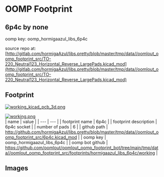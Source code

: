# OOMP Footprint  
## 6p4c  by none  
  
oomp key: oomp_hormigaazul_libs_6p4c  
  
source repo at: [http://gitlab.com/hormigaAzul/libs.pretty/blob/master/tmp/data//oomlout_oomp_footprint_src/TO-220_Neutral123_Horizontal_Reverse_LargePads.kicad_mod](http://gitlab.com/hormigaAzul/libs.pretty/blob/master/tmp/data//oomlout_oomp_footprint_src/TO-220_Neutral123_Horizontal_Reverse_LargePads.kicad_mod)  
## Footprint  
  
[![working_kicad_pcb_3d.png](working_kicad_pcb_3d_600.png)](working_kicad_pcb_3d.png)  
  
[![working.png](working_600.png)](working.png)  
| name | value | 
| --- | --- | 
| footprint name | 6p4c | 
| footprint description | 6p4c socket | 
| number of pads | 6 | 
| github path | http://github.com/hormigaAzul/libs.pretty/blob/master/tmp/data//oomlout_oomp_footprint_src/6p4c.kicad_mod | 
| oomp key | oomp_hormigaazul_libs_6p4c | 
| oomp bot github | https://github.com/oomlout/oomlout_oomp_footprint_bot/tree/main/tmp/data//oomlout_oomp_footprint_src/footprints/hormigaazul_libs_6p4c/working | 
## Images  
